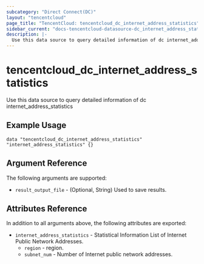 ```yaml
---
subcategory: "Direct Connect(DC)"
layout: "tencentcloud"
page_title: "TencentCloud: tencentcloud_dc_internet_address_statistics"
sidebar_current: "docs-tencentcloud-datasource-dc_internet_address_statistics"
description: |-
  Use this data source to query detailed information of dc internet_address_statistics
---
```


# tencentcloud_dc_internet_address_statistics

Use this data source to query detailed information of dc internet_address_statistics

## Example Usage

```hcl
data "tencentcloud_dc_internet_address_statistics" "internet_address_statistics" {}
```

## Argument Reference

The following arguments are supported:

* `result_output_file` - (Optional, String) Used to save results.

## Attributes Reference

In addition to all arguments above, the following attributes are exported:

* `internet_address_statistics` - Statistical Information List of Internet Public Network Addresses.
  * `region` - region.
  * `subnet_num` - Number of Internet public network addresses.



